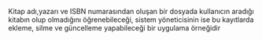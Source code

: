 Kitap adı,yazarı ve ISBN numarasından oluşan bir dosyada kullanıcın aradığı kitabın olup olmadığını öğrenebileceği, sistem yöneticisinin ise bu kayıtlarda ekleme, silme ve güncelleme yapabileceği bir uygulama örneğidir
